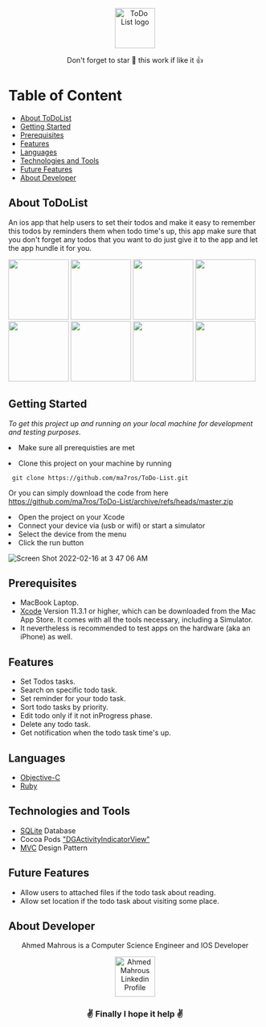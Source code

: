  <p align="center"> <img width="80" src="https://user-images.githubusercontent.com/33738409/154171401-22763018-a35d-449f-bfc3-b95cc0185eaf.png" alt="ToDo List logo"> </p>


 <p align="center">Don't forget to star 🌟 this work if like it 👍 </p>
 
# Table of Content
- [About ToDoList](#about-todolist)
- [Getting Started](#getting-started)
- [Prerequisites](#prerequisites)
- [Features](#features)
- [Languages](#languages)
- [Technologies and Tools](#technologies-and-tools)
- [Future Features](#future-features)
- [About Developer](#about-developer)

## About ToDoList
An ios app that help users to set their todos and make it easy to remember this todos by reminders them when todo time's up, this app make sure that you don't forget any todos that you want to do just give it to the app and let the app hundle it for you.

<img width="120" src="https://user-images.githubusercontent.com/33738409/154178195-c43ffbcc-980b-4046-b64b-61b053bfcd6a.png"> <img width="120" src="https://user-images.githubusercontent.com/33738409/154178381-fbd591a4-8ed2-46f2-ade3-62a6acb6e644.png"> <img width="120" src="https://user-images.githubusercontent.com/33738409/154178964-1fa2a66e-70fb-4603-a53e-4515d36df703.png"> <img width="120" src="https://user-images.githubusercontent.com/33738409/154178585-9cdcf170-9816-405c-a481-6290929af432.png"> <img width="120" src="https://user-images.githubusercontent.com/33738409/154178648-c51792c1-6e4c-44d3-9ccc-38dae5bc2d0a.png"> <img width="120" src="https://user-images.githubusercontent.com/33738409/154179253-4ed18c27-1981-45b7-934c-ecf904044046.png"> <img width="120" src="https://user-images.githubusercontent.com/33738409/154179412-e2eebd27-c3f8-4241-80dc-8461c64ab019.png"> <img width="120" src="https://user-images.githubusercontent.com/33738409/154179514-157d187e-572f-4872-9c2c-99b6f0607ca8.png">

## Getting Started

*To get this project up and running on your local machine for development and testing purposes.* <li> Make sure all prerequisties are met  
<li> Clone this project on your machine by running  

     git clone https://github.com/ma7ros/ToDo-List.git   

Or you can simply download the code from here    https://github.com/ma7ros/ToDo-List/archive/refs/heads/master.zip 
<li> Open the project on your Xcode  
<li> Connect your device via (usb or wifi) or start a simulator   
<li> Select the device from the menu   
<li> Click the run button   

![Screen Shot 2022-02-16 at 3 47 06 AM](https://user-images.githubusercontent.com/33738409/154180677-e7f1cebd-0dc8-4a34-8a4a-efd29a73c5fd.png)


## Prerequisites
- MacBook Laptop.
- [Xcode](https://developer.apple.com/xcode/) Version 11.3.1 or higher, which can be downloaded from the Mac App Store. It comes with all the tools necessary, including a Simulator.
- It nevertheless is recommended to test apps on the hardware (aka an iPhone) as well.

## Features
  - Set Todos tasks.
  - Search on specific todo task.
  - Set reminder for your todo task.
  - Sort todo tasks by priority.
  - Edit todo only if it not inProgress phase. 
  - Delete any todo task.
  - Get notification when the todo task time's up.

## Languages
  - [Objective-C](shorturl.at/otGMR)
  - [Ruby](https://www.ruby-lang.org/en/)
 
## Technologies and Tools
  
  - [SQLite](https://www.sqlite.org/index.html) Database
  - Cocoa Pods ["DGActivityIndicatorView"](https://cocoapods.org/pods/DGActivityIndicatorView)
  - [MVC](shorturl.at/mJOR2) Design Pattern

## Future Features
  
  - Allow users to attached files if the todo task about reading.
  - Allow set location if the todo task about visiting some place. 

## About Developer
  <div align="center">
  Ahmed Mahrous is a Computer Science Engineer and IOS Developer
  </div>
 <p> </p>
 <p> </p>
  <div align="center">
  <!-- Ahmed Mahrous LinkedIn -->
  <a href="https://www.linkedin.com/in/a-ma7rous/">
    <img src="https://user-images.githubusercontent.com/33738409/154184172-7a13b01e-6eb1-4134-ae91-c82588a7b27b.png" width="80px" height="80px"  
      alt="Ahmed Mahrous Linkedin Profile" />
  </a>
</div>
<p> </p>
<h3 align="center"> ✌️ Finally I hope it help ✌️ </h3>

